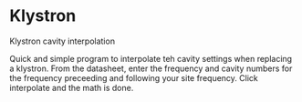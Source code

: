 # Klystron
Klystron cavity interpolation

Quick and simple program to interpolate teh cavity settings when replacing a klystron.
From the datasheet, enter the frequency and cavity numbers for the frequency preceeding and following your site frequency. Click interpolate and the math is done.
